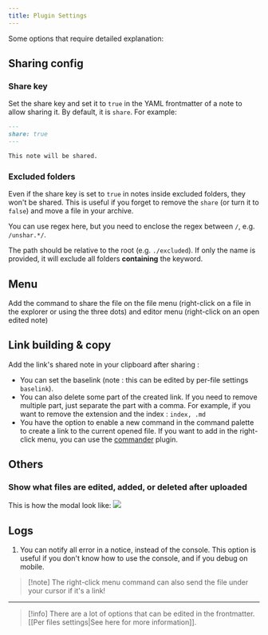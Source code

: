```yaml
---
title: Plugin Settings
---
```


Some options that require detailed explanation:

## Sharing config
### Share key
Set the share key and set it to `true` in the YAML frontmatter of a note to allow sharing it. By default, it is `share`. For example:

```markdown
---
share: true
---

This note will be shared.
```

### Excluded folders

Even if the share key is set to `true` in notes inside excluded folders, they won't be shared. This is useful if you forget to remove the `share` (or turn it to `false`) and move a file in your archive.

You can use regex here, but you need to enclose the regex between `/`, e.g. `/unshar.*/`.

The path should be relative to the root (e.g. `./excluded`). If only the name is provided, it will exclude all folders **containing** the keyword.

## Menu
Add the command to share the file on the file menu (right-click on a file in the explorer or using the three dots) and editor menu (right-click on an open edited note)

## Link building & copy
Add the link's shared note in your clipboard after sharing : 
- You can set the baselink (note : this can be edited by per-file settings `baselink`).
- You can also delete some part of the created link. If you need to remove multiple part, just separate the part with a comma. For example, if you want to remove the extension and the index : `index, .md`
- You have the option to enable a new command in the command palette to create a link to the current opened file. If you want to add in the right-click menu, you can use the [commander](https://github.com/phibr0/obsidian-commander) plugin. 

## Others 
### Show what files are edited, added, or deleted after uploaded
This is how the modal look like:
![](https://i.imgur.com/qPqF1L6.png)

## Logs
1. You can notify all error in a notice, instead of the console. This option is useful if you don't know how to use the console, and if you debug on mobile.


> [!note] The right-click menu command can also send the file under your cursor if it's a link!

---

> [!info] There are a lot of options that can be edited in the frontmatter. [[Per files settings|See here for more information]].
